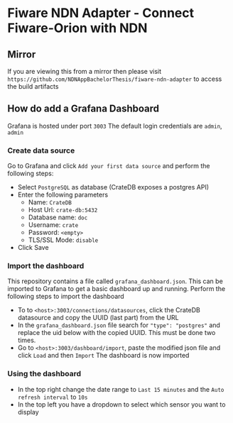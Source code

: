 # Fiware NDN Adapter - Connect Fiware-Orion with NDN

## Mirror
If you are viewing this from a mirror then please visit `https://github.com/NDNAppBachelorThesis/fiware-ndn-adapter` to
access the build artifacts


## How do add a Grafana Dashboard
Grafana is hosted under port ``3003``
The default login credentials are ``admin``, `admin`

### Create data source
Go to Grafana and click ``Add your first data source`` and perform the following steps:
- Select ``PostgreSQL`` as database (CrateDB exposes a postgres API)
- Enter the following parameters
  - Name: ``CrateDB``
  - Host Url: ``crate-db:5432``
  - Database name: ``doc``
  - Username: ``crate``
  - Password: ``<empty>``
  - TLS/SSL Mode: ``disable``
- Click Save

### Import the dashboard
This repository contains a file called ``grafana_dashboard.json``. 
This can be imported to Grafana to get a basic dashboard up and running.
Perform the following steps to import the dashboard
- To to ``<host>:3003/connections/datasources``, click the CrateDB datasource and copy the UUID (last part) from the URL
- In the ``grafana_dashboard.json`` file search for `"type": "postgres"` and replace the uid below with the copied UUID. This must be done two times.
- Go to ``<host>:3003/dashboard/import``, paste the modified json file and click `Load` and then `Import`
The dashboard is now imported

### Using the dashboard
- In the top right change the date range to ``Last 15 minutes`` and the `Auto refresh interval` to `10s`
- In the top left you have a dropdown to select which sensor you want to display
